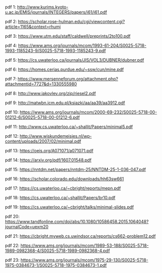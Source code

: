 pdf 1: http://www.kurims.kyoto-u.ac.jp/EMIS/journals/INTEGERS/papers/i61/i61.pdf

pdf 2: https://scholar.rose-hulman.edu/cgi/viewcontent.cgi?article=1165&context=rhumj

pdf 3: https://www.utm.edu/staff/caldwell/preprints/2to100.pdf

pdf 4: https://www.ams.org/journals/mcom/1993-61-204/S0025-5718-1993-1185243-9/S0025-5718-1993-1185243-9.pdf

pdf 5: https://cs.uwaterloo.ca/journals/JIS/VOL3/DUBNER/dubner.pdf

pdf 6: https://homes.cerias.purdue.edu/~ssw/cun/mine.pdf

pdf 7: https://www.mersenneforum.org/attachment.php?attachmentid=7727&d=1330555980

pdf 8: http://www.iakovlev.org/zip/riesel2.pdf

pdf 9: http://matwbn.icm.edu.pl/ksiazki/aa/aa39/aa3912.pdf

pdf 10: https://www.ams.org/journals/mcom/2000-69-232/S0025-5718-00-01212-6/S0025-5718-00-01212-6.pdf

pdf 11: http://www.cs.uwaterloo.ca/~shallit/Papers/minimal5.pdf

pdf 12: http://www.wiskundemeisjes.nl/wp-content/uploads/2007/02/minimal.pdf

pdf 13: https://oeis.org/A071071/a071071.pdf

pdf 14: https://arxiv.org/pdf/1607.01548.pdf

pdf 15: https://nntdm.net/papers/nntdm-25/NNTDM-25-1-036-047.pdf

pdf 16: https://scholar.colorado.edu/downloads/hh63sw661

pdf 17: https://cs.uwaterloo.ca/~cbright/reports/mepn.pdf

pdf 18: https://cs.uwaterloo.ca/~shallit/Papers/br10.pdf

pdf 19: https://cs.uwaterloo.ca/~cbright/talks/minimal-slides.pdf

pdf 20: https://www.tandfonline.com/doi/abs/10.1080/10586458.2015.1064048?journalCode=uexm20

pdf 21: https://cbright.myweb.cs.uwindsor.ca/reports/cs662-problem12.pdf

pdf 22: https://www.ams.org/journals/mcom/1989-53-188/S0025-5718-1989-0982368-4/S0025-5718-1989-0982368-4.pdf

pdf 23: https://www.ams.org/journals/mcom/1975-29-130/S0025-5718-1975-0384673-1/S0025-5718-1975-0384673-1.pdf
